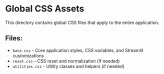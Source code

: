 # Global CSS Assets

This directory contains global CSS files that apply to the entire application.

## Files:

- `base.css` - Core application styles, CSS variables, and Streamlit customizations
- `reset.css` - CSS reset and normalization (if needed)
- `utilities.css` - Utility classes and helpers (if needed)
